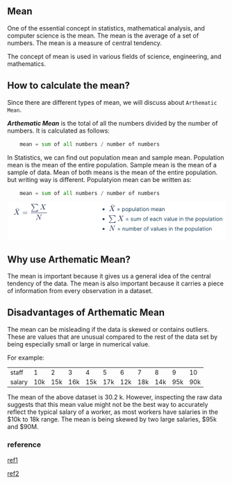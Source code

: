 ## Mean

<p>One of the essential concept in statistics, mathematical analysis, and computer science is the mean. The mean is the average of a set of numbers. The mean is a measure of central tendency.</p>

<p> The concept  of mean is used in various fields of science, engineering, and mathematics.</p>


## How to calculate the mean?

Since there are different types of mean, we will discuss about `Arthematic Mean`.

***Arthematic Mean***
is the total of all the numbers divided by the number of numbers.
It is calculated as follows:

```python
    mean = sum of all numbers / number of numbers
```

In Statistics, we can find out population mean and sample mean. Population mean is the mean of the entire population. Sample mean is the mean of a sample of data. Mean of both means is the mean of the entire population. but writing way is different. Populatyion mean can be written as:

```python
    mean = sum of all numbers / number of numbers
```

<img src=https://github.com/Laudarisd/Data-science-study/blob/master/src/stat%26maths/mean/img/1.png alt="">




## Why use Arthematic Mean?

The mean is important because it gives us a general idea of the central tendency of the data. The mean is also important because it carries a piece of information from every observation in a dataset.



## Disadvantages of Arthematic Mean

<p>The mean can be misleading if the data is skewed or contains outliers. These are values that are unusual compared to the rest of the data set by being especially small or large in numerical value.</p>

<p> For example:

<table>
  <tr>
  <td>staff</td>
    <td>1</td>
    <td>2</td>
    <td>3</td>
    <td>4</td>
    <td>5</td>
    <td>6</td>
    <td>7</td>
    <td>8</td>
    <td>9</td>
    <td>10</td>
  </tr>
  <tr>
    <td>salary</td>
    <td>10k</td>
    <td>15k</td>
    <td>16k</td>
    <td>15k</td>
    <td>17k</td>
    <td>12k</td>
    <td>18k</td>
    <td>14k</td>
    <td>95k</td>
    <td>90k</td>
  </tr>
</table>


The mean of the above dataset is 30.2 k. However, inspecting the raw data suggests that this mean value might not be the best way to accurately reflect the typical salary of a worker, as most workers have salaries in the $10k to 18k range. The mean is being skewed by two large salaries, $95k and $90M. </p>

### reference
[ref1](https://statistics.laerd.com/statistical-guides/measures-central-tendency-mean-mode-median.php#:~:text=An%20important%20property%20of%20the,the%20mean%20is%20always%20zero.)

[ref2](https://corporatefinanceinstitute.com/resources/knowledge/other/mean/)
